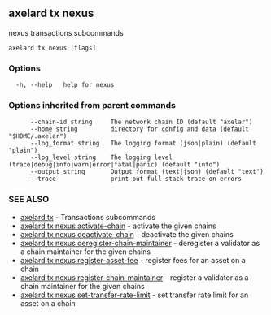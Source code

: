 ## axelard tx nexus

nexus transactions subcommands

```
axelard tx nexus [flags]
```

### Options

```
  -h, --help   help for nexus
```

### Options inherited from parent commands

```
      --chain-id string     The network chain ID (default "axelar")
      --home string         directory for config and data (default "$HOME/.axelar")
      --log_format string   The logging format (json|plain) (default "plain")
      --log_level string    The logging level (trace|debug|info|warn|error|fatal|panic) (default "info")
      --output string       Output format (text|json) (default "text")
      --trace               print out full stack trace on errors
```

### SEE ALSO

- [axelard tx](/cli-docs/v0_31_2/axelard_tx) - Transactions subcommands
- [axelard tx nexus activate-chain](/cli-docs/v0_31_2/axelard_tx_nexus_activate-chain) - activate the given chains
- [axelard tx nexus deactivate-chain](/cli-docs/v0_31_2/axelard_tx_nexus_deactivate-chain) - deactivate the given chains
- [axelard tx nexus deregister-chain-maintainer](/cli-docs/v0_31_2/axelard_tx_nexus_deregister-chain-maintainer) - deregister a validator as a chain maintainer for the given chains
- [axelard tx nexus register-asset-fee](/cli-docs/v0_31_2/axelard_tx_nexus_register-asset-fee) - register fees for an asset on a chain
- [axelard tx nexus register-chain-maintainer](/cli-docs/v0_31_2/axelard_tx_nexus_register-chain-maintainer) - register a validator as a chain maintainer for the given chains
- [axelard tx nexus set-transfer-rate-limit](/cli-docs/v0_31_2/axelard_tx_nexus_set-transfer-rate-limit) - set transfer rate limit for an asset on a chain
